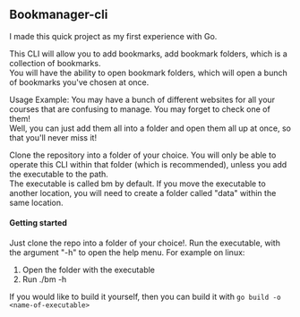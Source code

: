 ## Bookmanager-cli

I made this quick project as my first experience with Go.  

This CLI will allow you to add bookmarks, add bookmark folders, which is a collection of bookmarks.  
You will have the ability to open bookmark folders, which will open a bunch of bookmarks you've chosen at once.  

Usage Example: You may have a bunch of different websites for all your courses that are confusing to manage. You may forget to check one of them!  
Well, you can just add them all into a folder and open them all up at once, so that you'll never miss it!  

Clone the repository into a folder of your choice. You will only be able to operate this CLI within that folder (which is recommended), unless you add the executable to the path.  
The executable is called bm by default. If you move the executable to another location, you will need to create a folder called "data" within the same location.

#### Getting started
Just clone the repo into a folder of your choice!. Run the executable, with the argument "-h" to open the help menu. For example on linux:  
1. Open the folder with the executable  
2. Run ./bm -h  

If you would like to build it yourself, then you can build it with
```go build -o <name-of-executable>```
